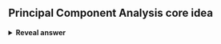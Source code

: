 ## Principal Component Analysis core idea
<details>
<summary><b>Reveal answer</b></summary>
Find an orthogonal coordinate transformation <br>- Rotation<br>- Rotation and reflection<br><br>Such that every new coordinate is maximally informative<br><img src="../../../../../media/paste-6aa4e15ebb58b4ea8728a1e028a94d076423a28e.jpg">
</details>
